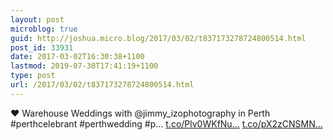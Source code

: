 ```yaml
---
layout: post
microblog: true
guid: http://joshua.micro.blog/2017/03/02/t837173278724800514.html
post_id: 33931
date: 2017-03-02T16:30:38+1100
lastmod: 2019-07-30T17:41:19+1100
type: post
url: /2017/03/02/t837173278724800514.html
---
```

❤️ Warehouse Weddings with @jimmy_izophotography in Perth #perthcelebrant #perthwedding #p… [t.co/Plv0WKfNu...](https://t.co/Plv0WKfNue) [t.co/pX2zCNSMN...](https://t.co/pX2zCNSMNN)
